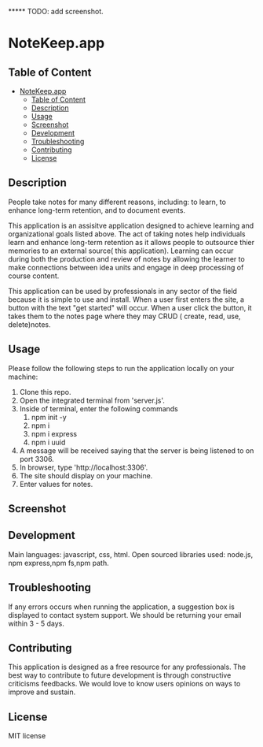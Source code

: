 ***** TODO: add screenshot. 
# NoteKeep.app

## Table of Content 
- [NoteKeep.app](#notekeepapp)
  - [Table of Content](#table-of-content)
  - [Description](#description)
  - [Usage](#usage)
  - [Screenshot](#screenshot)
  - [Development](#development)
  - [Troubleshooting](#troubleshooting)
  - [Contributing](#contributing)
  - [License](#license)
## Description

People take notes for many different reasons, including: to learn, to enhance long-term retention, and to document events. 

This application is an assisitve application designed to achieve learning and organizational goals listed above. The act of taking notes  help individuals learn and enhance long-term retention as it allows people to outsource thier memories to an external source( this application). Learning can occur during both the production and review of notes by allowing the learner to make connections between idea units and engage in deep processing of course content. 

This application can be used by professionals in any sector of the field because it is simple to use and install. When a user first enters the site, a button with the text "get started" will occur. When a user click the button, it takes them to the notes page where they may CRUD ( create, read, use, delete)notes. 

## Usage

Please follow the following steps to run the application locally on your machine: 
1. Clone this repo. 
2. Open the integrated terminal from 'server.js'.
3. Inside of terminal, enter the following commands 
   1. npm init -y 
   2. npm i 
   3. npm i express  
   4. npm i uuid
4. A message will be received saying that the server is being listened to on port 3306. 
5. In browser, type 'http://localhost:3306'.
6. The site should display on your machine. 
7. Enter values for notes. 

## Screenshot 

## Development 

Main languages: javascript, css, html. 
Open sourced libraries used: node.js, npm express,npm fs,npm path. 

## Troubleshooting 

If any errors occurs when running the application, a suggestion box is displayed to contact system support. We should be returning your email within 3 - 5 days.

## Contributing 

This application is designed as a free resource for any professionals. The best way to contribute to future development is through constructive criticisms feedbacks. We would love to know users opinions on ways to  improve and sustain.  

## License 
MIT license 

